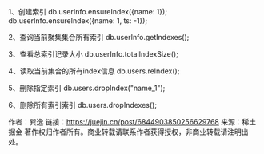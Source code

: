 1、创建索引
db.userInfo.ensureIndex({name: 1});
db.userInfo.ensureIndex({name: 1, ts: -1});
 
2、查询当前聚集集合所有索引
db.userInfo.getIndexes();
 
3、查看总索引记录大小
db.userInfo.totalIndexSize();
 
4、读取当前集合的所有index信息
db.users.reIndex();
 
5、删除指定索引
db.users.dropIndex("name_1");
 
6、删除所有索引索引
db.users.dropIndexes();

作者：巽逸
链接：https://juejin.cn/post/6844903850256629768
来源：稀土掘金
著作权归作者所有。商业转载请联系作者获得授权，非商业转载请注明出处。